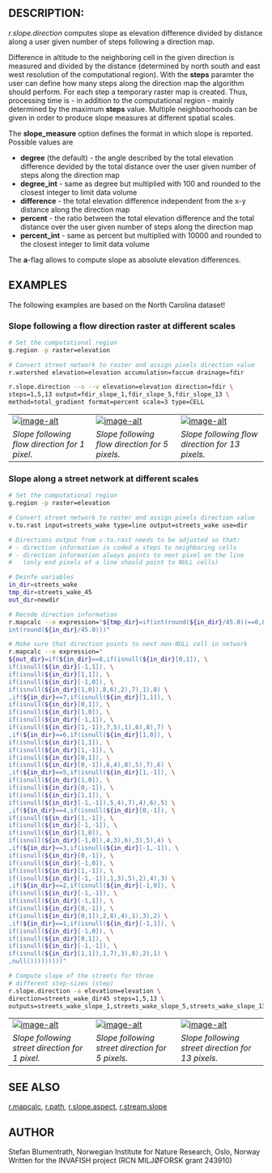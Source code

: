 ## DESCRIPTION:

*r.slope.direction* computes slope as elevation difference divided by
distance along a user given number of steps following a direction map.

Difference in altitude to the neighboring cell in the given direction is
measured and divided by the distance (determined by north south and east
west resolution of the computational region). With the **steps**
paramter the user can define how many steps along the direction map the
algorithm should perform. For each step a temporary raster map is
created. Thus, processing time is - in addition to the computational
region - mainly determined by the maximum **steps** value. Multiple
neighboorhoods can be given in order to produce slope measures at
different spatial scales.

The **slope\_measure** option defines the format in which slope is
reported. Possible values are

- **degree** (the default) - the angle described by the total
    elevation difference devided by the total distance over the user
    given number of steps along the direction map
- **degree\_int** - same as degree but multiplied with 100 and rounded
    to the closest integer to limit data volume
- **difference** - the total elevation difference independent from the
    x-y distance along the direction map
- **percent** - the ratio between the total elevation difference and
    the total distance over the user given number of steps along the
    direction map
- **percent\_int** - same as percent but multiplied with 10000 and
    rounded to the closest integer to limit data volume

The **a**-flag allows to compute slope as absolute elevation
differences.

## EXAMPLES

The following examples are based on the North Carolina dataset\!

### Slope following a flow direction raster at different scales

```sh
# Set the computational region
g.region -p raster=elevation

# Convert street network to raster and assign pixels direction value
r.watershed elevation=elevation accumulation=faccum drainage=fdir

r.slope.direction --o --v elevation=elevation direction=fdir \
steps=1,5,13 output=fdir_slope_1,fdir_slope_5,fdir_slope_13 \
method=total_gradient format=percent scale=3 type=CELL
```

|                                                                                        |                                                                                        |                                                                                          |
| -------------------------------------------------------------------------------------- | -------------------------------------------------------------------------------------- | ---------------------------------------------------------------------------------------- |
| [![image-alt](r_slope_direction_fdir_slope_1.png)](r_slope_direction_fdir_slope_1.png) | [![image-alt](r_slope_direction_fdir_slope_5.png)](r_slope_direction_fdir_slope_5.png) | [![image-alt](r_slope_direction_fdir_slope_13.png)](r_slope_direction_fdir_slope_13.png) |
| *Slope following flow direction for 1 pixel.*                                          | *Slope following flow direction for 5 pixels.*                                         | *Slope following flow direction for 13 pixels.*                                          |

### Slope along a street network at different scales

```sh
# Set the computational region
g.region -p raster=elevation

# Convert street network to raster and assign pixels direction value
v.to.rast input=streets_wake type=line output=streets_wake use=dir

# Directions output from v.to.rast needs to be adjusted so that:
# - direction information is coded a steps to neighboring cells
# - direction information always points to next pixel on the line
#   (only end pixels of a line should point to NULL cells)

# Deinfe variables
in_dir=streets_wake
tmp_dir=streets_wake_45
out_dir=newdir

# Recode direction information
r.mapcalc --o expression="${tmp_dir}=if(int(round(${in_dir}/45.0))==0,8, \
int(round(${in_dir}/45.0)))"

# Make sure that direction points to next non-NULL cell in network
r.mapcalc --o expression="
${out_dir}=if(${in_dir}==8,if(isnull(${in_dir}[0,1]), \
if(isnull(${in_dir}[-1,1]), \
if(isnull(${in_dir}[1,1]), \
if(isnull(${in_dir}[-1,0]), \
if(isnull(${in_dir}[1,0]),8,6),2),7),1),8) \
,if(${in_dir}==7,if(isnull(${in_dir}[1,1]), \
if(isnull(${in_dir}[0,1]), \
if(isnull(${in_dir}[1,0]), \
if(isnull(${in_dir}[-1,1]), \
if(isnull(${in_dir}[1,-1]),7,5),1),6),8),7) \
,if(${in_dir}==6,if(isnull(${in_dir}[1,0]), \
if(isnull(${in_dir}[1,1]), \
if(isnull(${in_dir}[1,-1]), \
if(isnull(${in_dir}[0,1]), \
if(isnull(${in_dir}[0,-1]),6,4),8),5),7),6) \
,if(${in_dir}==5,if(isnull(${in_dir}[1,-1]), \
if(isnull(${in_dir}[1,0]), \
if(isnull(${in_dir}[0,-1]), \
if(isnull(${in_dir}[1,1]), \
if(isnull(${in_dir}[-1,-1]),5,4),7),4),6),5) \
,if(${in_dir}==4,if(isnull(${in_dir}[0,-1]), \
if(isnull(${in_dir}[1,-1]), \
if(isnull(${in_dir}[-1,-1]), \
if(isnull(${in_dir}[1,0]), \
if(isnull(${in_dir}[-1,0]),4,3),6),3),5),4) \
,if(${in_dir}==3,if(isnull(${in_dir}[-1,-1]), \
if(isnull(${in_dir}[0,-1]), \
if(isnull(${in_dir}[-1,0]), \
if(isnull(${in_dir}[1,-1]), \
if(isnull(${in_dir}[-1,-1]),1,3),5),2),4),3) \
,if(${in_dir}==2,if(isnull(${in_dir}[-1,0]), \
if(isnull(${in_dir}[-1,-1]), \
if(isnull(${in_dir}[-1,1]), \
if(isnull(${in_dir}[0,-1]), \
if(isnull(${in_dir}[0,1]),2,8),4),1),3),2) \
,if(${in_dir}==1,if(isnull(${in_dir}[-1,1]), \
if(isnull(${in_dir}[-1,0]), \
if(isnull(${in_dir}[0,1]), \
if(isnull(${in_dir}[-1,-1]), \
if(isnull(${in_dir}[1,1]),1,7),3),8),2),1) \
,null()))))))))"

# Compute slope of the streets for three
# different step-sizes (step)
r.slope.direction -a elevation=elevation \
direction=streets_wake_dir45 steps=1,5,13 \
outputs=streets_wake_slope_1,streets_wake_slope_5,streets_wake_slope_13

```

|                                                                                                        |                                                                                                        |                                                                                                          |
| ------------------------------------------------------------------------------------------------------ | ------------------------------------------------------------------------------------------------------ | -------------------------------------------------------------------------------------------------------- |
| [![image-alt](r_slope_direction_streets_wake_slope_1.png)](r_slope_direction_streets_wake_slope_1.png) | [![image-alt](r_slope_direction_streets_wake_slope_5.png)](r_slope_direction_streets_wake_slope_5.png) | [![image-alt](r_slope_direction_streets_wake_slope_13.png)](r_slope_direction_streets_wake_slope_13.png) |
| *Slope following street direction for 1 pixel.*                                                        | *Slope following street direction for 5 pixels.*                                                       | *Slope following street direction for 13 pixels.*                                                        |

## SEE ALSO

[r.mapcalc](https://grass.osgeo.org/grass-stable/manuals/r.mapcalc.html),
[r.path](https://grass.osgeo.org/grass-stable/manuals/r.path.html),
[r.slope.aspect](https://grass.osgeo.org/grass-stable/manuals/r.slope.aspect.html),
[r.stream.slope](https://grass.osgeo.org/grass-stable/manuals/r.stream.slope.html)

## AUTHOR

Stefan Blumentrath, Norwegian Institute for Nature Research, Oslo,
Norway  
Written for the INVAFISH project (RCN MILJØFORSK grant 243910)
